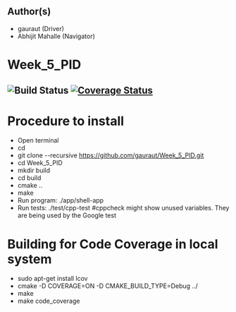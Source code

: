 ## Author(s)
- gauraut (Driver)
- Abhijit Mahalle (Navigator)
# Week_5_PID
![Build Status](https://app.travis-ci.com/gauraut/Week_5_PID.svg?branch=master)
[![Coverage Status](https://coveralls.io/repos/github/gauraut/Week_5_PID/badge.svg?branch=master)](https://coveralls.io/github/gauraut/Week_5_PID?branch=master)
---
# Procedure to install
- Open terminal
- cd <path to repository>
- git clone --recursive https://github.com/gauraut/Week_5_PID.git
- cd Week_5_PID
- mkdir build
- cd build
- cmake ..
- make
- Run program: ./app/shell-app
- Run tests: ./test/cpp-test
#cppcheck might show unused variables. They are being used by the Google test

# Building for Code Coverage in local system

-  sudo apt-get install lcov
-  cmake -D COVERAGE=ON -D CMAKE_BUILD_TYPE=Debug ../
-  make
-  make code_coverage
